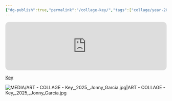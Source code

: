 ```yaml
---
{"dg-publish":true,"permalink":"/collage-key/","tags":["collage/year-2025","c/woman","c/faceless","c/man","c/key","c/keyhole","c/colour-bw","c/abstract","c/colour-white","c/N/CL","c/N/AK","c/perspective","collage/book/2025"],"created":"2025-07-07T17:54:49.657-04:00","updated":"2025-09-09T13:53:20.667-04:00"}
---
```



<iframe style="border-radius:12px" src="https://open.spotify.com/embed/track/3vdiWuVRCKbEBNmuaLPMxv?utm_source=generator&theme=0" width="100%" height="152" frameBorder="0" allowfullscreen="" allow="autoplay; clipboard-write; encrypted-media; fullscreen; picture-in-picture" loading="lazy"></iframe>

[Key](https://www.instagram.com/p/DLsXx2ExM3q/?utm_source=ig_web_copy_link&igsh=MzRlODBiNWFlZA==)

![MEDIA/ART - COLLAGE - Key,_2025,_Jonny_Garcia.jpg|ART - COLLAGE - Key,_2025,_Jonny_Garcia.jpg](/img/user/MEDIA/ART%20-%20COLLAGE%20-%20Key,_2025,_Jonny_Garcia.jpg)
